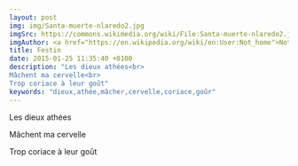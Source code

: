 ```yaml
---
layout: post
img: img/Santa-muerte-nlaredo2.jpg
imgSrc: https://commons.wikimedia.org/wiki/File:Santa-muerte-nlaredo2.jpg
imgAuthor: <a href="https://en.wikipedia.org/wiki/en:User:Not_home">Not home</a>
title: Festin
date: 2015-01-25 11:35:40 +0100
description: "Les dieux athées<br>
Mâchent ma cervelle<br>
Trop coriace à leur goût"
keywords: "dieux,athée,mâcher,cervelle,coriace,goûr"
---
```

Les dieux athées

Mâchent ma cervelle

Trop coriace à leur goût

